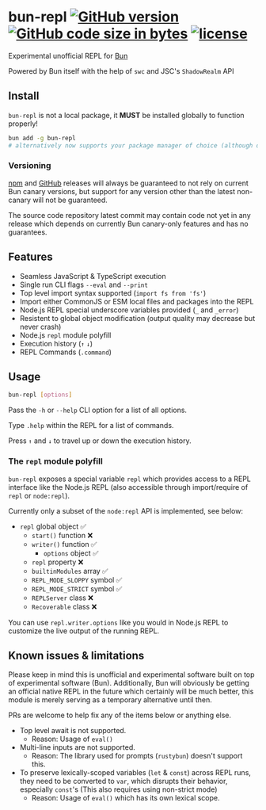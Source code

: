 # bun-repl [![GitHub version][github-image]][github-url] [![GitHub code size in bytes][size-image]][github-url] [![license][license-image]][license-url]

Experimental unofficial REPL for [Bun](https://github.com/oven-sh/bun)

Powered by Bun itself with the help of `swc` and JSC's `ShadowRealm` API

## Install
`bun-repl` is not a local package, it **MUST** be installed globally to function properly!
```sh
bun add -g bun-repl
# alternatively now supports your package manager of choice (although only npm has been tested)
```

### Versioning
[npm](https://www.npmjs.com/package/bun-repl) and [GitHub](https://github.com/jhmaster2000/bun-repl/releases) releases will always be guaranteed to not rely on current Bun canary versions, but support for any version other than the latest non-canary will not be guaranteed.

The source code repository latest commit may contain code not yet in any release which depends on currently Bun canary-only features and has no guarantees.

## Features

* Seamless JavaScript & TypeScript execution
* Single run CLI flags `--eval` and `--print`
* Top level import syntax supported (`import fs from 'fs'`)
* Import either CommonJS or ESM local files and packages into the REPL
* Node.js REPL special underscore variables provided (`_` and `_error`)
* Resistent to global object modification (output quality may decrease but never crash)
* Node.js `repl` module polyfill
* Execution history (`↑` `↓`)
* REPL Commands (`.command`)

## Usage
```sh
bun-repl [options]
```
Pass the `-h` or `--help` CLI option for a list of all options.

Type `.help` within the REPL for a list of commands.

Press `↑` and `↓` to travel up or down the execution history.

### The `repl` module polyfill
`bun-repl` exposes a special variable `repl` which provides access to a REPL interface like the Node.js REPL (also accessible through import/require of `repl` or `node:repl`).

Currently only a subset of the `node:repl` API is implemented, see below:
* `repl` global object ✅
    * `start()` function ❌
    * `writer()` function ✅
        * `options` object ✅
    * `repl` property ❌
    * `builtinModules` array ✅
    * `REPL_MODE_SLOPPY` symbol ✅
    * `REPL_MODE_STRICT` symbol ✅
    * `REPLServer` class ❌
    * `Recoverable` class ❌

You can use `repl.writer.options` like you would in Node.js REPL to customize the live output of the running REPL.

## Known issues & limitations
Please keep in mind this is unofficial and experimental software built on top of experimental software (Bun). Additionally, Bun will obviously be getting an official native REPL in the future which certainly will be much better, this module is merely serving as a temporary alternative until then.

PRs are welcome to help fix any of the items below or anything else.

* Top level await is not supported.
    * Reason: Usage of `eval()`
* Multi-line inputs are not supported.
    * Reason: The library used for prompts (`rustybun`) doesn't support this.
* To preserve lexically-scoped variables (`let` & `const`) across REPL runs, they need to be converted to `var`, which disrupts their behavior, especially `const`'s (This also requires using non-strict mode)
    * Reason: Usage of `eval()` which has its own lexical scope.

[github-url]:https://github.com/jhmaster2000/bun-repl
[github-image]:https://img.shields.io/github/package-json/v/jhmaster2000/bun-repl.svg?color=gray
[license-url]:https://github.com/jhmaster2000/bun-repl/blob/master/LICENSE.md
[license-image]:https://img.shields.io/npm/l/bun-repl.svg
[size-image]:https://img.shields.io/github/languages/code-size/jhmaster2000/bun-repl.svg
